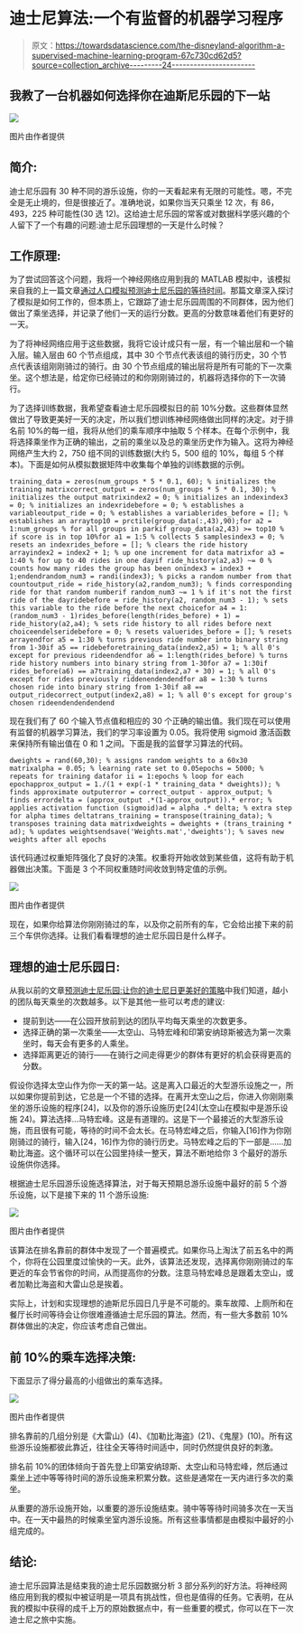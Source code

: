 # 迪士尼算法:一个有监督的机器学习程序

> 原文：<https://towardsdatascience.com/the-disneyland-algorithm-a-supervised-machine-learning-program-67c730cd62d5?source=collection_archive---------24----------------------->

## 我教了一台机器如何选择你在迪斯尼乐园的下一站

![](img/de340d9ee14c1ca5b9e9fa98d5c56f12.png)

图片由作者提供

## 简介:

迪士尼乐园有 30 种不同的游乐设施，你的一天看起来有无限的可能性。嗯，不完全是无止境的，但是很接近了。准确地说，如果你当天只乘坐 12 次，有 86，493，225 种可能性(30 选 12)。这给迪士尼乐园的常客或对数据科学感兴趣的个人留下了一个有趣的问题:迪士尼乐园理想的一天是什么时候？

## 工作原理:

为了尝试回答这个问题，我将一个神经网络应用到我的 MATLAB 模拟中，该模拟来自我的上一篇文章[通过人口模拟预测迪士尼乐园的等待时间](/predicting-disneyland-wait-times-through-population-simulations-20f44c7582f6)。那篇文章深入探讨了模拟是如何工作的，但本质上，它跟踪了迪士尼乐园周围的不同群体，因为他们做出了乘坐选择，并记录了他们一天的运行分数。更高的分数意味着他们有更好的一天。

为了将神经网络应用于这些数据，我将它设计成只有一层，有一个输出层和一个输入层。输入层由 60 个节点组成，其中 30 个节点代表该组的骑行历史，30 个节点代表该组刚刚骑过的骑行。由 30 个节点组成的输出层将是所有可能的下一次乘坐。这个想法是，给定你已经骑过的和你刚刚骑过的，机器将选择你的下一次骑行。

为了选择训练数据，我希望查看迪士尼乐园模拟日的前 10%分数。这些群体显然做出了导致更美好一天的决定，所以我们想训练神经网络做出同样的决定。对于排名前 10%的每一组，我将从他们的乘车顺序中抽取 5 个样本。在每个示例中，我将选择乘坐作为正确的输出，之前的乘坐以及总的乘坐历史作为输入。这将为神经网络产生大约 2，750 组不同的训练数据(大约 5，500 组的 10%，每组 5 个样本)。下面是如何从模拟数据矩阵中收集每个单独的训练数据的示例。

```
training_data = zeros(num_groups * 5 * 0.1, 60); % initializes the training matrixcorrect_output = zeros(num_groups * 5 * 0.1, 30); % initializes the output matrixindex2 = 0; % initializes an indexindex3 = 0; % initializes an indexridebefore = 0; % establishes a variableoutput_ride = 0; % establishes a variablerides_before = []; % establishes an arraytop10 = prctile(group_data(:,43),90);for a2 = 1:num_groups % for all groups in parkif group_data(a2,43) >= top10 % if score is in top 10%for a1 = 1:5 % collects 5 samplesindex3 = 0; % resets an indexrides_before = []; % clears the ride history arrayindex2 = index2 + 1; % up one increment for data matrixfor a3 = 1:40 % for up to 40 rides in one dayif ride_history(a2,a3) ~= 0 % counts how many rides the group has been onindex3 = index3 + 1;endendrandom_num3 = randi(index3); % picks a random number from that countoutput_ride = ride_history(a2,random_num3); % finds corresponding ride for that random numberif random_num3 ~= 1 % if it's not the first ride of the dayridebefore = ride_history(a2, random_num3 - 1); % sets this variable to the ride before the next choicefor a4 = 1:(random_num3 - 1)rides_before(length(rides_before) + 1) = ride_history(a2,a4); % sets ride history to all rides before next choiceendelseridebefore = 0; % resets valuerides_before = []; % resets arrayendfor a5 = 1:30 % turns previous ride number into binary string from 1-30if a5 == ridebeforetraining_data(index2,a5) = 1; % all 0's except for previous rideendendfor a6 = 1:length(rides_before) % turns ride history numbers into binary string from 1-30for a7 = 1:30if rides_before(a6) == a7training_data(index2,a7 + 30) = 1; % all 0's except for rides previously riddenendendendfor a8 = 1:30 % turns chosen ride into binary string from 1-30if a8 == output_ridecorrect_output(index2,a8) = 1; % all 0's except for group's chosen rideendendendendend
```

现在我们有了 60 个输入节点值和相应的 30 个正确的输出值。我们现在可以使用有监督的机器学习算法，我们的学习率设置为 0.05。我将使用 sigmoid 激活函数来保持所有输出值在 0 和 1 之间。下面是我的监督学习算法的代码。

```
dweights = rand(60,30); % assigns random weights to a 60x30 matrixalpha = 0.05; % learning rate set to 0.05epochs = 5000; % repeats for training datafor ii = 1:epochs % loop for each epochapprox_output = 1./(1 + exp(-1 * training_data * dweights)); % finds approximate outputerror = correct_output - approx_output; % finds errordelta = (approx_output .*(1-approx_output)).* error; % applies activation function (sigmoid)ad = alpha .* delta; % extra step for alpha times deltatrans_training = transpose(training_data); % transposes training data matrixdweights = dweights + (trans_training * ad); % updates weightsendsave('Weights.mat','dweights'); % saves new weights after all epochs
```

该代码通过权重矩阵强化了良好的决策。权重将开始收敛到某些值，这将有助于机器做出决策。下面是 3 个不同权重随时间收敛到特定值的示例。

![](img/6445a0fa161afe16dc3c96c0ce4a9f3f.png)

图片由作者提供

现在，如果你给算法你刚刚骑过的车，以及你之前所有的车，它会给出接下来的前三个车供你选择。让我们看看理想的迪士尼乐园日是什么样子。

## 理想的迪士尼乐园日:

从我以前的文章[预测迪士尼乐园:让你的迪士尼日更美好的策略](/predicting-disneyland-strategies-to-better-your-disney-day-e08f8b84f51)中我们知道，越小的团队每天乘坐的次数越多。以下是其他一些可以考虑的建议:

*   提前到达——在公园开放前到达的团队平均每天乘坐的次数更多。
*   选择正确的第一次乘坐——太空山、马特宏峰和印第安纳琼斯被选为第一次乘坐时，每天会有更多的人乘坐。
*   选择距离更近的骑行——在骑行之间走得更少的群体有更好的机会获得更高的分数。

假设你选择太空山作为你一天的第一站。这是离入口最近的大型游乐设施之一，所以如果你提前到达，它总是一个不错的选择。在离开太空山之后，你进入你刚刚乘坐的游乐设施的程序[24]，以及你的游乐设施历史[24](太空山在模拟中是游乐设施 24)。算法选择…马特宏峰。这是有道理的。这是下一个最接近的大型游乐设施，而且很有可能，等待的时间不会太长。在马特宏峰之后，你输入[16]作为你刚刚骑过的骑行，输入[24，16]作为你的骑行历史。马特宏峰之后的下一部是……加勒比海盗。这个循环可以在公园里持续一整天，算法不断地给你 3 个最好的游乐设施供你选择。

根据迪士尼乐园游乐设施选择算法，对于每天预期总游乐设施中最好的前 5 个游乐设施，以下是接下来的 11 个游乐设施:

![](img/0d8a1e2a2951d228769eb2341e36e65a.png)

图片由作者提供

该算法在排名靠前的群体中发现了一个普遍模式。如果你马上淘汰了前五名中的两个，你将在公园里度过愉快的一天。此外，该算法还发现，选择离你刚刚骑过的车更近的车会节省你的时间，从而提高你的分数。注意马特宏峰总是跟着太空山，或者加勒比海盗和大雷山总是挨着。

实际上，计划和实现理想的迪斯尼乐园日几乎是不可能的。乘车故障、上厕所和在餐厅长时间等待会让你很难遵循迪士尼乐园的算法。然而，有一些大多数前 10%群体做出的决定，你应该考虑自己做出。

## 前 10%的乘车选择决策:

下面显示了得分最高的小组做出的乘车选择。

![](img/7c59a0990126cbdda9d6efdee490a174.png)

图片由作者提供

排名靠前的几组分别是《大雷山》(4)、《加勒比海盗》(21)、《鬼屋》(10)。所有这些游乐设施都彼此靠近，往往全天等待时间适中，同时仍然提供良好的刺激。

排名前 10%的团体倾向于首先登上印第安纳琼斯、太空山和马特宏峰，然后通过乘坐上述中等等待时间的游乐设施来积累分数。这些是通常在一天内进行多次的乘坐。

从重要的游乐设施开始，以重要的游乐设施结束。骑中等等待时间骑多次在一天当中。在一天中最热的时候乘坐室内游乐设施。所有这些事情都是由模拟中最好的小组完成的。

## 结论:

迪士尼乐园算法是结束我的迪士尼乐园数据分析 3 部分系列的好方法。将神经网络应用到我的模拟中被证明是一项具有挑战性，但也是值得的任务。它表明，在从我的模拟中获得的成千上万的原始数据点中，有一些重要的模式，你可以在下一次迪士尼之旅中实施。